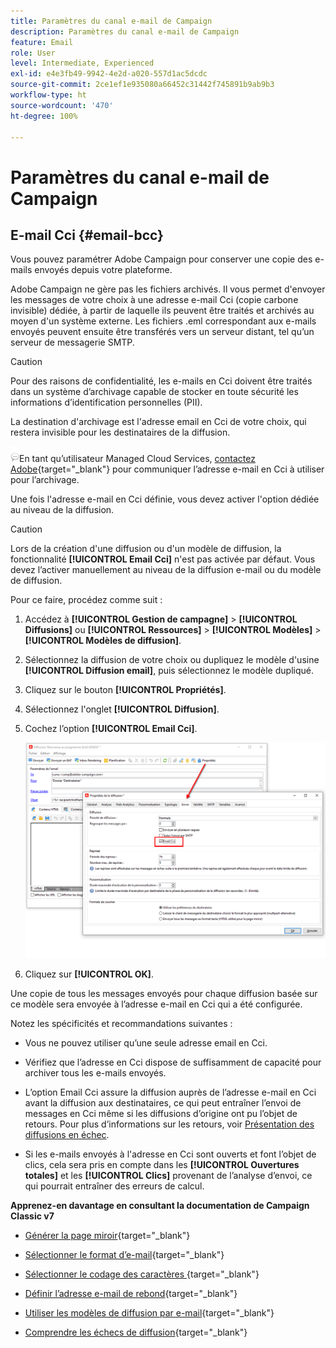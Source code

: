 ```yaml
---
title: Paramètres du canal e-mail de Campaign
description: Paramètres du canal e-mail de Campaign
feature: Email
role: User
level: Intermediate, Experienced
exl-id: e4e3fb49-9942-4e2d-a020-557d1ac5dcdc
source-git-commit: 2ce1ef1e935080a66452c31442f745891b9ab9b3
workflow-type: ht
source-wordcount: '470'
ht-degree: 100%

---
```


# Paramètres du canal e-mail de Campaign

## E-mail Cci {#email-bcc}

<!--
>[!NOTE]
>
>This capability is available starting Campaign v8.3. To check your version, refer to [this section](../start/compatibility-matrix.md#how-to-check-your-campaign-version-and-buildversion)-->

Vous pouvez paramétrer Adobe Campaign pour conserver une copie des e-mails envoyés depuis votre plateforme.

Adobe Campaign ne gère pas les fichiers archivés. Il vous permet d&#39;envoyer les messages de votre choix à une adresse e-mail Cci (copie carbone invisible) dédiée, à partir de laquelle ils peuvent être traités et archivés au moyen d&#39;un système externe. Les fichiers .eml correspondant aux e-mails envoyés peuvent ensuite être transférés vers un serveur distant, tel qu’un serveur de messagerie SMTP.

>[!CAUTION]
>
>Pour des raisons de confidentialité, les e-mails en Cci doivent être traités dans un système d’archivage capable de stocker en toute sécurité les informations d’identification personnelles (PII).

La destination d&#39;archivage est l&#39;adresse email en Cci de votre choix, qui restera invisible pour les destinataires de la diffusion.

![](../assets/do-not-localize/speech.png)En tant qu’utilisateur Managed Cloud Services, [contactez Adobe](../start/campaign-faq.md#support){target=&quot;_blank&quot;} pour communiquer l’adresse e-mail en Cci à utiliser pour l’archivage.

Une fois l&#39;adresse e-mail en Cci définie, vous devez activer l&#39;option dédiée au niveau de la diffusion.

>[!CAUTION]
>
>Lors de la création d&#39;une diffusion ou d&#39;un modèle de diffusion, la fonctionnalité **[!UICONTROL Email Cci]** n&#39;est pas activée par défaut. Vous devez l’activer manuellement au niveau de la diffusion e-mail ou du modèle de diffusion.


Pour ce faire, procédez comme suit :

1. Accédez à **[!UICONTROL Gestion de campagne]** > **[!UICONTROL Diffusions]** ou **[!UICONTROL Ressources]** > **[!UICONTROL Modèles]** > **[!UICONTROL Modèles de diffusion]**.
1. Sélectionnez la diffusion de votre choix ou dupliquez le modèle d&#39;usine **[!UICONTROL Diffusion email]**, puis sélectionnez le modèle dupliqué.
1. Cliquez sur le bouton **[!UICONTROL Propriétés]**.
1. Sélectionnez l&#39;onglet **[!UICONTROL Diffusion]**.
1. Cochez l’option **[!UICONTROL Email Cci]**.

   ![](assets/email-bcc.png)

1. Cliquez sur **[!UICONTROL OK]**.

Une copie de tous les messages envoyés pour chaque diffusion basée sur ce modèle sera envoyée à l’adresse e-mail en Cci qui a été configurée.

Notez les spécificités et recommandations suivantes :

* Vous ne pouvez utiliser qu’une seule adresse email en Cci.

* Vérifiez que l’adresse en Cci dispose de suffisamment de capacité pour archiver tous les e-mails envoyés.

* L’option Email Cci <!--with Enhanced MTA--> assure la diffusion auprès de l’adresse e-mail en Cci avant la diffusion aux destinataires, ce qui peut entraîner l’envoi de messages en Cci même si les diffusions d’origine ont pu l’objet de retours. Pour plus d’informations sur les retours, voir [Présentation des diffusions en échec](../send/delivery-failures.md).

* Si les e-mails envoyés à l&#39;adresse en Cci sont ouverts et font l’objet de clics, cela sera pris en compte dans les **[!UICONTROL Ouvertures totales]** et les **[!UICONTROL Clics]** provenant de l’analyse d’envoi, ce qui pourrait entraîner des erreurs de calcul.

<!--Only successfully sent emails are taken in account, bounces are not.-->

**Apprenez-en davantage en consultant la documentation de Campaign Classic v7**

* [Générer la page miroir](https://experienceleague.adobe.com/docs/campaign-classic/using/sending-messages/sending-emails/sending-an-email/email-parameters.html?lang=fr#generating-mirror-page){target=&quot;_blank&quot;}

* [Sélectionner le format d’e-mail](https://experienceleague.adobe.com/docs/campaign-classic/using/sending-messages/sending-emails/sending-an-email/email-parameters.html?lang=fr#selecting-message-formats){target=&quot;_blank&quot;}

* [Sélectionner le codage des caractères ](https://experienceleague.adobe.com/docs/campaign-classic/using/sending-messages/sending-emails/sending-an-email/email-parameters.html?lang=fr#character-encoding){target=&quot;_blank&quot;}

* [Définir l’adresse e-mail de rebond](https://experienceleague.adobe.com/docs/campaign-classic/using/sending-messages/sending-emails/sending-an-email/email-parameters.html?lang=fr#managing-bounce-emails){target=&quot;_blank&quot;}

* [Utiliser les modèles de diffusion par e-mail](https://experienceleague.adobe.com/docs/campaign-classic/using/sending-messages/using-delivery-templates/about-templates.html?lang=fr){target=&quot;_blank&quot;}

* [Comprendre les échecs de diffusion](https://experienceleague.adobe.com/docs/campaign-classic/using/sending-messages/monitoring-deliveries/understanding-delivery-failures.html?lang=fr){target=&quot;_blank&quot;}
